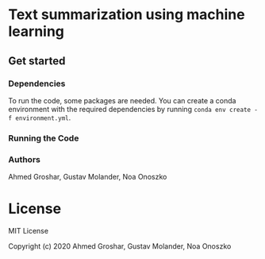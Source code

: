 # Text summarization using machine learning

## Get started

### Dependencies
To run the code, some packages are needed. You can create a conda environment with the required dependencies by running
`conda env create -f environment.yml`.

### Running the Code

### Authors 
Ahmed Groshar, Gustav Molander, Noa Onoszko

# License
MIT License

Copyright (c) 2020 Ahmed Groshar, Gustav Molander, Noa Onoszko 

